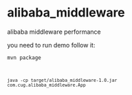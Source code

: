 # alibaba_middleware
alibaba middleware performance

you need to run demo follow it:

<code>mvn package

<code>java -cp target/alibaba_middleware-1.0.jar com.cug.alibaba_middleware.App
